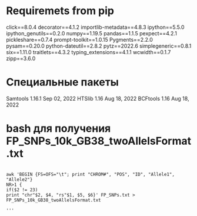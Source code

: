 # Requiremets from pip

click==8.0.4
decorator==4.1.2
importlib-metadata==4.8.3
ipython==5.5.0
ipython_genutils==0.2.0
numpy==1.19.5
pandas==1.1.5
pexpect==4.2.1
pickleshare==0.7.4
prompt-toolkit==1.0.15
Pygments==2.2.0
pysam==0.20.0
python-dateutil==2.8.2
pytz==2022.6
simplegeneric==0.8.1
six==1.11.0
traitlets==4.3.2
typing_extensions==4.1.1
wcwidth==0.1.7
zipp==3.6.0

# Специальные пакеты
Samtools 1.16.1  Sep 02, 2022
HTSlib 1.16 Aug 18, 2022
BCFtools 1.16 Aug 18, 2022


# bash для получения FP_SNPs_10k_GB38_twoAllelsFormat.txt

```console

awk 'BEGIN {FS=OFS="\t"; print "CHROM#", "POS", "ID", "Allele1", "Allele2"}
NR>1 {
if($2 != 23)
print "chr"$2, $4, "rs"$1, $5, $6}' FP_SNPs.txt > FP_SNPs_10k_GB38_twoAllelsFormat.txt

'''
